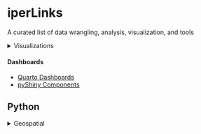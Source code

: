 # iperLinks
A curated list of data wrangling, analysis, visualization, and tools

<details>

<summary>Visualizations</summary>

#### Viz-Inspiration 
- [From Data-to-Viz](https://www.data-to-viz.com/)
- [Python Graph Gallery](https://python-graph-gallery.com/)

#### Colors
- [Paul Tol's Notes- Color Schemes](https://personal.sron.nl/~pault/)
- [Palettable Colors](https://jiffyclub.github.io/palettable/)
- [Seaborn Color Palettes](https://www.practicalpythonfordatascience.com/ap_seaborn_palette)
- [Matplotlib Colors](https://matplotlib.org/stable/gallery/style_sheets/style_sheets_reference.html)

#### Figure Styling
- [Matplotlib Style Gallery](https://matplotlib.org/stable/gallery/style_sheets/style_sheets_reference.html)

#### Figure Annotation
- [Matplotlib Equations](https://matplotlib.org/stable/tutorials/text/mathtext.html#writing-mathematical-expressions)
- [Matplotlib Annotations](https://matplotlib.org/stable/users/explain/text/annotations.html#advanced-annotation) 
</details>

#### Dashboards
- [Quarto Dashboards](https://shiny.posit.co/py/gallery/)
- [pyShiny Components](https://jcheng.shinyapps.io/shiny-component-browser/#outputs)

## Python
<details>
<details>

<summary>Configuration</summary>

- [Setting up pyQGIS](https://prasaz.medium.com/how-to-setup-pyqgis-with-spyder-b1459c955b97)
- [CUDA installation](https://docs.nvidia.com/cuda/cuda-installation-guide-microsoft-windows/index.html#install-cuda-software)
- [CUDA/Numba Code Execution](https://medium.com/geekculture/executing-a-python-script-on-gpu-using-cuda-and-numba-in-windows-10-1a1b10c29c9)

</details>

<details>

<summary>Configuration</summary>

- [Setting up pyQGIS](https://prasaz.medium.com/how-to-setup-pyqgis-with-spyder-b1459c955b97)
- [CUDA installation](https://docs.nvidia.com/cuda/cuda-installation-guide-microsoft-windows/index.html#install-cuda-software)
- [CUDA/Numba Code Execution](https://medium.com/geekculture/executing-a-python-script-on-gpu-using-cuda-and-numba-in-windows-10-1a1b10c29c9)

</details>

<summary>Geospatial</summary>

- [Setting up pyQGIS](https://prasaz.medium.com/how-to-setup-pyqgis-with-spyder-b1459c955b97)
- [CUDA installation](https://docs.nvidia.com/cuda/cuda-installation-guide-microsoft-windows/index.html#install-cuda-software)
- [CUDA/Numba Code Execution](https://medium.com/geekculture/executing-a-python-script-on-gpu-using-cuda-and-numba-in-windows-10-1a1b10c29c9)

</details>

</details>


